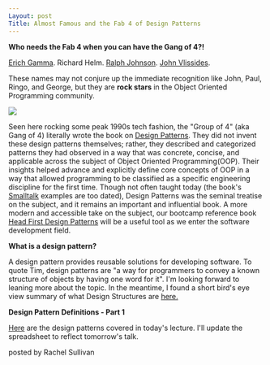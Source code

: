 ```yaml
---
Layout: post
Title: Almost Famous and the Fab 4 of Design Patterns
---
```


 **Who needs the Fab 4 when you can have the Gang of 4?!**

<a href="https://en.wikipedia.org/wiki/Erich_Gamma" target="_blank">Erich Gamma</a>. Richard Helm. <a href="https://en.wikipedia.org/wiki/Ralph_Johnson_(computer_scientist)" target="_blank">Ralph Johnson</a>. <a href="https://en.wikipedia.org/wiki/John_Vlissides" target="_blank">John Vlissides</a>.  

These names may not conjure up the immediate recognition like John, Paul, Ringo, and George, but they are **rock stars** in the Object Oriented Programming community.  

![](https://www.ashishvishwakarma.com/GoF-Design-Patterns-by-Example/assets/Gang_Of_Four.gif)

Seen here rocking some peak 1990s tech fashion, the "Group of 4" (aka Gang of 4) literally wrote the book on <a href="https://www.amazon.com/Design-Patterns-Elements-Reusable-Object-Oriented/dp/0201633612" target="_blank">Design Patterns</a>.  They did not invent these design patterns themselves; rather, they described and categorized patterns they had observed in a way that was concrete, concise, and applicable across the subject of Object Oriented Programming(OOP).  Their insights helped advance and explicitly define core concepts of OOP in a way that allowed programming to be classified as a specific engineering discipline for the first time. Though not often taught today (the book's <a href="https://en.wikipedia.org/wiki/Smalltalk" target="_blank">Smalltalk</a> examples are too dated), Design Patterns was the seminal treatise on the subject, and it remains an important and influential book. A more modern and accessible take on the subject, our bootcamp reference book <a href="https://www.amazon.com/Head-First-Design-Patterns-Brain-Friendly/dp/0596007124" target="_blank">Head First Design Patterns</a> will be a useful tool as we enter the software development field. 


**What is a design pattern?**

A design pattern provides reusable solutions for developing software. To quote Tim, design patterns are "a way for programmers to convey a known structure of objects by having one word for it".  I'm looking forward to leaning more about the topic. In the meantime, I found a short bird's eye view summary of what Design Structures are <a href="https://techterms.com/definition/design_pattern" target="_blank">here.</a>

**Design Pattern Definitions - Part 1**

<a href="https://docs.google.com/spreadsheets/d/1OlY9JCrjk7uvxffcAcwOa1yOtACNMfv-YUb5PcUrOUI/edit?usp=sharing" target="_blank">Here</a> are the design patterns covered in today's lecture. I'll update the spreadsheet to reflect tomorrow's talk. 

posted by Rachel Sullivan
